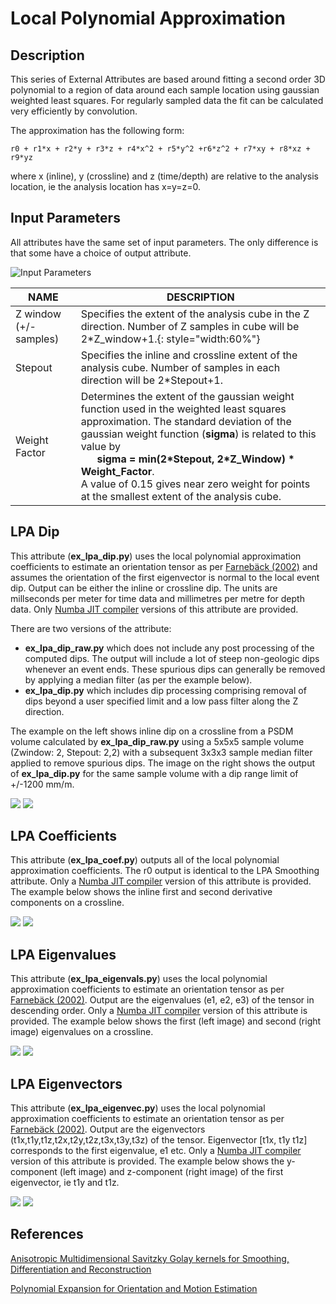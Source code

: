 # Local Polynomial Approximation
## Description
This series of External Attributes are based around fitting a second order 3D polynomial to a region of data around each sample location using gaussian weighted least squares. For regularly sampled data the fit can be calculated very efficiently by convolution. 

The approximation has the following form:

	r0 + r1*x + r2*y + r3*z + r4*x^2 + r5*y^2 +r6*z^2 + r7*xy + r8*xz + r9*yz
	
where x (inline), y (crossline) and z (time/depth) are relative to the analysis location, ie the analysis location has x=y=z=0.


## Input Parameters
All attributes have the same set of input parameters. The only difference is that some have a choice of output attribute.

![Input Parameters](../images/lpa_smooth_inputpar.jpg "LPA external attribute input parameters")

| NAME             | DESCRIPTION |
|------------------|-------------|
| Z window (+/-samples) | Specifies the extent of the analysis cube in the Z direction. Number of Z samples in cube will be 2*Z_window+1.{: style="width:60%"} |
| Stepout               | Specifies the inline and crossline extent of the analysis cube. Number of samples in each direction will be 2*Stepout+1. |
| Weight Factor         | Determines the extent of the gaussian weight function used in the weighted least squares approximation.  The standard deviation of the gaussian weight function (__sigma__) is related to this value by <br/>&nbsp;&nbsp;&nbsp;&nbsp;&nbsp;&nbsp;__sigma = min(2\*Stepout, 2\*Z_Window) * Weight_Factor__.<br/> A value of 0.15 gives near zero weight for points at the smallest extent of the analysis cube. |


## LPA Dip 
This attribute (__ex_lpa_dip.py__) uses the local polynomial approximation coefficients to estimate an orientation tensor as per [Farnebäck (2002)](http://dx.doi.org/10.1190/geo2012-0427.1  "Farnebäck, Gunnar. Polynomial Expansion for Orientation and Motion Estimation. Linköping Studies in Science and Technology. Dissertations No, 790") and assumes the orientation of the first eigenvector is normal to the local event dip. Output can be either the inline or crossline dip. The units are millseconds per meter for time data and millimetres per metre for depth data.  Only [Numba JIT compiler](http://numba.pydata.org/) versions of this attribute are provided.

There are two versions of the attribute:

* __ex_lpa_dip_raw.py__ which does not include any post processing of the computed dips. The output will include a lot of steep non-geologic dips whenever an event ends. These spurious dips can generally be removed by applying a median filter (as per the example below).
* __ex_lpa_dip.py__ which includes dip processing comprising removal of dips beyond a user specified limit and a low pass filter along the Z direction.

The example on the left shows inline dip on a crossline from a PSDM volume calculated by __ex_lpa_dip_raw.py__ using a 5x5x5 sample volume (Zwindow: 2, Stepout: 2,2) with a subsequent 3x3x3 sample median filter applied to remove spurious dips. The image on the right shows the output of __ex_lpa_dip.py__ for the same sample volume with a dip range limit of +/-1200 mm/m. 

<div class="juxtapose" style="margin:0px;padding:0px" data-startingposition="50" data-showlabels="true" data-showcredits="false" data-animate="false" data-mode="horizontal">
<img src="../../images/lpa_dip_raw_med_2x2x2.jpg" data-label="lpa_dip_raw 2x2x2 + median filter" data-credit="">
<img src="../../images/lpa_dip_2x2x2.jpg"  data-label="lpa_dip 2x2x2" data-credit="">
</div>

## LPA Coefficients 
This attribute (__ex_lpa_coef.py__) outputs all of the local polynomial approximation coefficients. The r0 output is identical to the LPA Smoothing attribute. Only a [Numba JIT compiler](http://numba.pydata.org/) version of this attribute is provided. The example below shows the inline first and second derivative components on a crossline.

<div class="juxtapose" style="margin:0px;padding:0px" data-startingposition="50" data-showlabels="true" data-showcredits="false" data-animate="false" data-mode="horizontal">
<img src="../../images/lpa_coef_r1_2x2x2.jpg" data-label="lpa inline gradient" data-credit="">
<img src="../../images/lpa_coef_r4_2x2x2.jpg"  data-label="lpa inline 2nd derivative" data-credit="">
</div>

## LPA Eigenvalues 
This attribute (__ex_lpa_eigenvals.py__) uses the local polynomial approximation coefficients to estimate an orientation tensor as per [Farnebäck (2002)](http://dx.doi.org/10.1190/geo2012-0427.1  "Farnebäck, Gunnar. Polynomial Expansion for Orientation and Motion Estimation. Linköping Studies in Science and Technology. Dissertations No, 790"). Output are the eigenvalues (e1, e2, e3) of the tensor in descending order. Only a [Numba JIT compiler](http://numba.pydata.org/) version of this attribute is provided. The example below shows the first (left image) and second (right image) eigenvalues on a crossline.

<div class="juxtapose" style="margin:0px;padding:0px" data-startingposition="50" data-showlabels="true" data-showcredits="false" data-animate="false" data-mode="horizontal">
<img src="../../images/lpa_eigval_1_2x2x2.jpg" data-label="lpa 1st eigenvalue" data-credit="">
<img src="../../images/lpa_eigval_2_2x2x2.jpg"  data-label="lpa 2nd eignevalue" data-credit="">
</div>

## LPA Eigenvectors 
This attribute (__ex_lpa_eigenvec.py__) uses the local polynomial approximation coefficients to estimate an orientation tensor as per [Farnebäck (2002)](http://dx.doi.org/10.1190/geo2012-0427.1  "Farnebäck, Gunnar. Polynomial Expansion for Orientation and Motion Estimation. Linköping Studies in Science and Technology. Dissertations No, 790"). Output are the eigenvectors (t1x,t1y,t1z,t2x,t2y,t2z,t3x,t3y,t3z) of the tensor. Eigenvector [t1x, t1y t1z] corresponds to the first eigenvalue, e1 etc. Only a [Numba JIT compiler](http://numba.pydata.org/) version of this attribute is provided. The example below shows the y-component (left image) and z-component (right image) of the first eigenvector, ie t1y and t1z.

<div class="juxtapose" style="margin:0px;padding:0px" data-startingposition="50" data-showlabels="true" data-showcredits="false" data-animate="false" data-mode="horizontal">
<img src="../../images/lpa_eigvec_t1y_2x2x2.jpg" data-label="lpa t1y" data-credit="">
<img src="../../images/lpa_eigvec_t1z_2x2x2.jpg"  data-label="lpa t1z" data-credit="">
</div>

## References
[Anisotropic Multidimensional Savitzky Golay kernels for Smoothing, Differentiation and Reconstruction](http://www.doc.ic.ac.uk/research/technicalreports/2006/DTR06-8.pdf)

[Polynomial Expansion for Orientation and Motion Estimation](http://www.diva-portal.org/smash/get/diva2:302485/FULLTEXT01.pdf)

